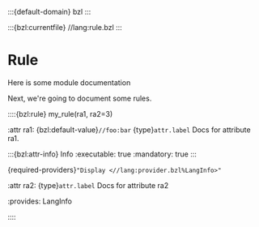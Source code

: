 :::{default-domain} bzl
:::

:::{bzl:currentfile} //lang:rule.bzl
:::


# Rule

Here is some module documentation

Next, we're going to document some rules.

::::{bzl:rule} my_rule(ra1, ra2=3)

:attr ra1:
  {bzl:default-value}`//foo:bar`
  {type}`attr.label`
  Docs for attribute ra1.

  :::{bzl:attr-info} Info
  :executable: true
  :mandatory: true
  :::

  {required-providers}`"Display <//lang:provider.bzl%LangInfo>"`

:attr ra2:
  {type}`attr.label`
  Docs for attribute ra2

:provides: LangInfo

::::
